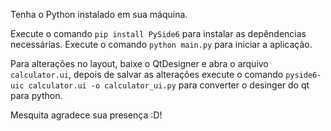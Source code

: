 Tenha o Python instalado em sua máquina.

Execute o comando `pip install PySide6` para instalar as depêndencias necessárias.
Execute o comando `python main.py` para iniciar a aplicação.

Para alterações no layout, baixe o QtDesigner e abra o arquivo `calculator.ui`, depois de salvar as alterações execute o comando `pyside6-uic calculator.ui -o calculator_ui.py` para converter o desinger do qt para python.

Mesquita agradece sua presença :D!